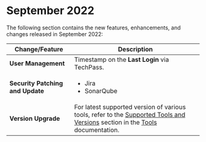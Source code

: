 # September 2022

The following section contains the new features, enhancements, and changes released in September 2022:

| Change/Feature |Description|
|---|---|
|**User Management**|Timestamp on the **Last Login** via TechPass.|
|**Security Patching and Update**| <ul><li>Jira</li><li>SonarQube</li></ul>|  
|**Version Upgrade**|For latest supported version of various tools, refer to the [Supported Tools and Versions](https://docs.developer.tech.gov.sg/docs/ship-hats-tools/tools-overview?id=supported-tools-and-versions) section in the [Tools](https://docs.developer.tech.gov.sg/docs/ship-hats-tools) documentation.|
